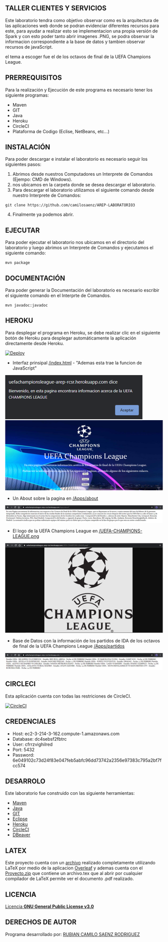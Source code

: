 ## TALLER CLIENTES Y SERVICIOS

Este laboratorio tendra como objetivo observar como es la arquitectura de las aplicaciones web donde se podran evidenciar diferentes recursos para este, para ayudar a realizar esto se implementacion una propia versión de Spark y con esto poder tanto abrir imagenes .PNG, se podra observar la informacion correspondiente a la base de datos y tambien observar recursos de javaScript.

el tema a escoger fue el de los octavos de final de la UEFA Champions League.

## PRERREQUISITOS

Para la realización y Ejecución de este programa es necesario tener los siguiente programas:
* Maven
* GIT
* Java
* Heroku
* CircleCI
* Plataforma de Codigo (Eclise, NetBeans, etc...)

## INSTALACIÓN
Para poder descargar e instalar el laboratorio es necesario seguir los siguientes pasos:
1. Abrimos desde nuestros Computadores un Interprete de Comandos (Ejempo: CMD de Windows).
2. nos ubicamos en la carpeta donde se desea descargar el laboratorio.
3. Para descargar el laboratorio utilizamos el siguiente comando desde nuestro Interprete de Comandos:
```
git clone https://github.com/camilosaenz/AREP-LABORATORIO3
```
4. Finalmente ya podemos abrir.

## EJECUTAR

Para poder ejecutar el laboratorio nos ubicamos en el directorio del laboratorio y luego abrimos un Interprete de Comandos y ejecutamos el siguiente comando:
```
mvn package
```

## DOCUMENTACIÓN
Para poder generar la Documentación del laboratorio es necesario escribir el siguiente comando en el Interprte de Comandos.
```
mvn javadoc:javadoc
```

## HEROKU
Para desplegar el programa en Heroku, se debe realizar clic en el siguiente botón de Heroku para desplegar automáticamente la aplicación directamente desde Heroku. 

[![Deploy](https://www.herokucdn.com/deploy/button.svg)](https://uefachampionsleague-arep-rcsr.herokuapp.com/)

* Interfaz prinsipal [/index.html](https://uefachampionsleague-arep-rcsr.herokuapp.com/index.html) - "Ademas esta trae la funcion de JavaScript"

<img src="https://github.com/camilosaenz/AREP-LABORATORIO3/blob/master/img/js.PNG?raw=true">

<img src="https://github.com/camilosaenz/AREP-LABORATORIO3/blob/master/img/indexhtml.PNG?raw=true">

* Un About sobre la pagina en [/Apps/about](https://uefachampionsleague-arep-rcsr.herokuapp.com/Apps/about)

<img src="https://github.com/camilosaenz/AREP-LABORATORIO3/blob/master/img/about.PNG?raw=true">

* El logo de la UEFA Champions League en [/UEFA-CHAMPIONS-LEAGUE.png](https://uefachampionsleague-arep-rcsr.herokuapp.com/UEFA-CHAMPIONS-LEAGUE.png)

<img src="https://github.com/camilosaenz/AREP-LABORATORIO3/blob/master/img/png.PNG?raw=true">

* Base de Datos con la información de los partidos de IDA de los octavos de final de la UEFA Champions League [/Apps/partidos](https://uefachampionsleague-arep-rcsr.herokuapp.com/Apps/partidos)

<img src="https://github.com/camilosaenz/AREP-LABORATORIO3/blob/master/img/DB.PNG?raw=true">

## CIRCLECI

Esta aplicación cuenta con todas las restriciones de CircleCI.

 [![CircleCI](https://circleci.com/gh/circleci/circleci-docs.svg?style=svg)](https://app.circleci.com/pipelines/github/camilosaenz/AREP-LABORATORIO3)

## CREDENCIALES

* Host: ec2-3-214-3-162.compute-1.amazonaws.com
* Database: dc4sebsf2fbtrc
* User: cfrrzvighilred
* Port: 5432
* Password: 6e049102c73d24f83e047feb5abfc96dd73742a2356e97383c795a2bf7fcc574
 
## DESARROLO

Este laboratorio fue construido con las siguiente herramientas:
* [Maven](https://maven.apache.org/)
* [Java](https://www.java.com/es/)
* [GIT](https://git-scm.com/)
* [Eclipse](https://www.eclipse.org/)
* [Heroku](https://www.heroku.com/)
* [CircleCI](https://circleci.com/)
* [DBeaver](https://dbeaver.io/)
 
## LATEX

Este proyecto cuenta con un [archivo](https://github.com/camilosaenz/AREP-LABORATORIO3/blob/master/AREP%20-%20LABORATORIO3.pdf) realizado completamente utilizando LaTeX por medio de la aplicacion [Overleaf](https://www.overleaf.com/project) y ademas cuenta con el [Proyecto.zip](https://github.com/camilosaenz/AREP-LABORATORIO3/blob/master/AREP%20-%20LABORATORIO3.zip) que contiene un archivo.tex que al abrir por cualquier compilador de LaTeX permite ver el documento .pdf realizado. 
 
## LICENCIA

[Licencia **GNU General Public License v3.0**](https://github.com/camilosaenz/AREP-LABORATORIO3/blob/master/LICENSE)

## DERECHOS DE AUTOR

Programa desarrollado por:
[RUBIAN CAMILO SAENZ RODRIGUEZ](https://github.com/camilosaenz)
